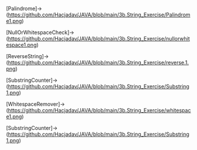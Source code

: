 [Palindrome]->(https://github.com/Hacjadav/JAVA/blob/main/3b.String_Exercise/Palindrome1.png)

[NullOrWhitespaceCheck]->(https://github.com/Hacjadav/JAVA/blob/main/3b.String_Exercise/nullorwhitespace1.png)

[ReverseString]->(https://github.com/Hacjadav/JAVA/blob/main/3b.String_Exercise/reverse.1.png)

[SubstringCounter]->(https://github.com/Hacjadav/JAVA/blob/main/3b.String_Exercise/Substring1.png)

[WhitespaceRemover]->(https://github.com/Hacjadav/JAVA/blob/main/3b.String_Exercise/whitespace1.png)

[SubstringCounter]->(https://github.com/Hacjadav/JAVA/blob/main/3b.String_Exercise/Substring1.png)
